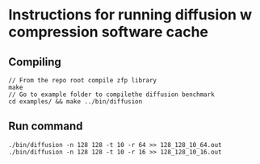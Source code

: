 # Instructions for running diffusion w compression software cache
## Compiling
```
// From the repo root compile zfp library
make
// Go to example folder to compilethe diffusion benchmark
cd examples/ && make ../bin/diffusion
```

## Run command
```
./bin/diffusion -n 128 128 -t 10 -r 64 >> 128_128_10_64.out
./bin/diffusion -n 128 128 -t 10 -r 16 >> 128_128_10_16.out
```